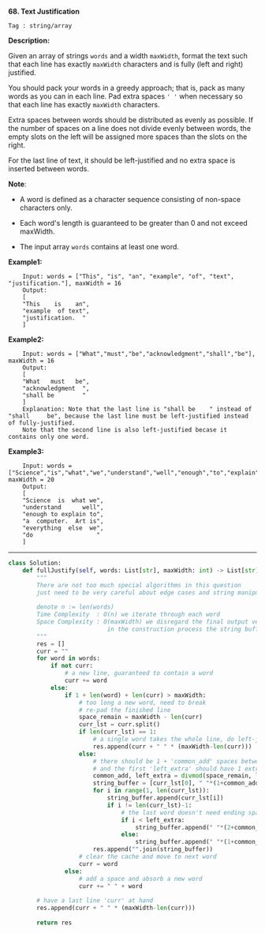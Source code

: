 **68. Text Justification**

```Tag : string/array```

**Description:**

Given an array of strings ```words``` and a width ```maxWidth```, format the text such that each line has exactly ```maxWidth``` characters and is fully (left and right) justified.

You should pack your words in a greedy approach; that is, pack as many words as you can in each line. Pad extra spaces ```' '``` when necessary so that each line has exactly ```maxWidth``` characters.

Extra spaces between words should be distributed as evenly as possible. If the number of spaces on a line does not divide evenly between words, the empty slots on the left will be assigned more spaces than the slots on the right.

For the last line of text, it should be left-justified and no extra space is inserted between words.

**Note**:

+ A word is defined as a character sequence consisting of non-space characters only.

+ Each word's length is guaranteed to be greater than 0 and not exceed maxWidth.

+ The input array ```words``` contains at least one word.

**Example1:**

        Input: words = ["This", "is", "an", "example", "of", "text", "justification."], maxWidth = 16
        Output:
        [
        "This    is    an",
        "example  of text",
        "justification.  "
        ]
        
**Example2:**

        Input: words = ["What","must","be","acknowledgment","shall","be"], maxWidth = 16
        Output:
        [
        "What   must   be",
        "acknowledgment  ",
        "shall be        "
        ]
        Explanation: Note that the last line is "shall be    " instead of "shall     be", because the last line must be left-justified instead of fully-justified.
        Note that the second line is also left-justified becase it contains only one word.
        
 **Example3:** 
 
        Input: words = ["Science","is","what","we","understand","well","enough","to","explain","to","a","computer.","Art","is","everything","else","we","do"], maxWidth = 20
        Output:
        [
        "Science  is  what we",
        "understand      well",
        "enough to explain to",
        "a  computer.  Art is",
        "everything  else  we",
        "do                  "
        ]

-----------

```python
class Solution:
    def fullJustify(self, words: List[str], maxWidth: int) -> List[str]:
        """
        There are not too much special algorithms in this question
        just need to be very careful about edge cases and string manipulations
        
        denote n := len(words)
        Time Complexity  : O(n) we iterate through each word
        Space Complexity : O(maxWidth) we disregard the final output vector; 
                            in the construction process the string buffer is at most of size O(maxWidth)
        """
        res = []
        curr = ""
        for word in words:
            if not curr:
                # a new line, guaranteed to contain a word
                curr += word
            else:
                if 1 + len(word) + len(curr) > maxWidth:
                    # too long a new word, need to break
                    # re-pad the finished line
                    space_remain = maxWidth - len(curr)
                    curr_lst = curr.split()
                    if len(curr_lst) == 1:
                        # a single word takes the whole line, do left-justfy
                        res.append(curr + " " * (maxWidth-len(curr)))
                    else:
                        # there should be 1 + 'common_add' spaces between every two words
                        # and the first 'left_extra' should have 1 extra space
                        common_add, left_extra = divmod(space_remain, len(curr_lst)-1)
                        string_buffer = [curr_lst[0], " "*(1+common_add), " " if left_extra > 0 else ""]
                        for i in range(1, len(curr_lst)):
                            string_buffer.append(curr_lst[i])
                            if i != len(curr_lst)-1:
                                # the last word doesn't need ending space
                                if i < left_extra:
                                    string_buffer.append(" "*(2+common_add))
                                else:
                                    string_buffer.append(" "*(1+common_add))
                        res.append("".join(string_buffer))
                    # clear the cache and move to next word
                    curr = word
                else:
                    # add a space and absorb a new word
                    curr += " " + word
        
        # have a last line 'curr' at hand
        res.append(curr + " " * (maxWidth-len(curr)))
        
        return res
```
